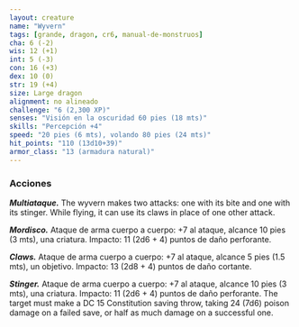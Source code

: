 ```yaml
---
layout: creature
name: "Wyvern"
tags: [grande, dragon, cr6, manual-de-monstruos]
cha: 6 (-2)
wis: 12 (+1)
int: 5 (-3)
con: 16 (+3)
dex: 10 (0)
str: 19 (+4)
size: Large dragon
alignment: no alineado
challenge: "6 (2,300 XP)"
senses: "Visión en la oscuridad 60 pies (18 mts)"
skills: "Percepción +4"
speed: "20 pies (6 mts), volando 80 pies (24 mts)"
hit_points: "110 (13d10+39)"
armor_class: "13 (armadura natural)"
---
```


### Acciones

***Multiataque.*** The wyvern makes two attacks: one with its bite and one with its stinger. While flying, it can use its claws in place of one other attack.

***Mordisco.*** Ataque de arma cuerpo a cuerpo: +7 al ataque, alcance 10 pies (3 mts), una criatura. Impacto: 11 (2d6 + 4) puntos de daño perforante.

***Claws.*** Ataque de arma cuerpo a cuerpo: +7 al ataque, alcance 5 pies (1.5 mts), un objetivo. Impacto: 13 (2d8 + 4) puntos de daño cortante.

***Stinger.*** Ataque de arma cuerpo a cuerpo: +7 al ataque, alcance 10 pies (3 mts), una criatura. Impacto: 11 (2d6 + 4) puntos de daño perforante. The target must make a DC 15 Constitution saving throw, taking 24 (7d6) poison damage on a failed save, or half as much damage on a successful one.